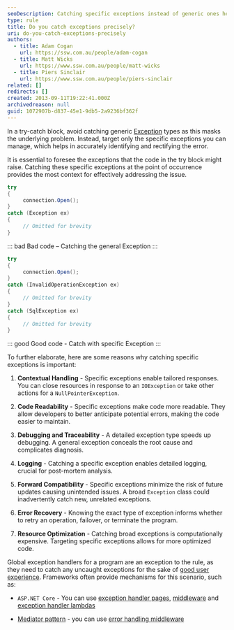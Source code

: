 ```yaml
---
seoDescription: Catching specific exceptions instead of generic ones helps identify and resolve errors accurately, providing contextual handling, improved code readability, and enhanced debugging capabilities.
type: rule
title: Do you catch exceptions precisely?
uri: do-you-catch-exceptions-precisely
authors:
  - title: Adam Cogan
    url: https://ssw.com.au/people/adam-cogan
  - title: Matt Wicks
    url: https://www.ssw.com.au/people/matt-wicks
  - title: Piers Sinclair
    url: https://www.ssw.com.au/people/piers-sinclair
related: []
redirects: []
created: 2013-09-11T19:22:41.000Z
archivedreason: null
guid: 1072907b-d837-45e1-9db5-2a9236bf362f
---
```


In a try-catch block, avoid catching generic [Exception](https://learn.microsoft.com/en-us/dotnet/api/system.exception?redirectedfrom=MSDN&view=net-8.0&WT.mc_id=DT-MVP-33518) types as this masks the underlying problem. Instead, target only the specific exceptions you can manage, which helps in accurately identifying and rectifying the error.

It is essential to foresee the exceptions that the code in the try block might raise. Catching these specific exceptions at the point of occurrence provides the most context for effectively addressing the issue.

<!--endintro-->

```cs
try
{
     connection.Open();
}
catch (Exception ex)
{
     // Omitted for brevity
}
```

::: bad
Bad code – Catching the general Exception
:::

```cs
try
{
     connection.Open();
}
catch (InvalidOperationException ex)
{
     // Omitted for brevity
}
catch (SqlException ex)
{
     // Omitted for brevity
}
```

::: good
Good code - Catch with specific Exception
:::

To further elaborate, here are some reasons why catching specific exceptions is important:

1. **Contextual Handling** - Specific exceptions enable tailored responses. You can close resources in response to an `IOException` or take other actions for a `NullPointerException`.

1. **Code Readability** - Specific exceptions make code more readable. They allow developers to better anticipate potential errors, making the code easier to maintain.

1. **Debugging and Traceability** - A detailed exception type speeds up debugging. A general exception conceals the root cause and complicates diagnosis.

1. **Logging** - Catching a specific exception enables detailed logging, crucial for post-mortem analysis.

1. **Forward Compatibility** - Specific exceptions minimize the risk of future updates causing unintended issues. A broad `Exception` class could inadvertently catch new, unrelated exceptions.

1. **Error Recovery** - Knowing the exact type of exception informs whether to retry an operation, failover, or terminate the program.

1. **Resource Optimization** - Catching broad exceptions is computationally expensive. Targeting specific exceptions allows for more optimized code.

Global exception handlers for a program are an exception to the rule, as they need to catch any uncaught exceptions for the sake of [good user experience](/do-you-present-the-user-with-a-nice-error-screen/). Frameworks often provide mechanisms for this scenario, such as:

- `ASP.NET Core` - You can use [exception handler pages](https://learn.microsoft.com/en-us/aspnet/core/fundamentals/error-handling?view=aspnetcore-8.0#exception-handler-page&WT.mc_id=DT-MVP-33518), [middleware](https://learn.microsoft.com/en-us/aspnet/core/fundamentals/error-handling?view=aspnetcore-8.0#iexceptionhandler&WT.mc_id=DT-MVP-33518) and [exception handler lambdas](https://learn.microsoft.com/en-us/aspnet/core/fundamentals/error-handling?view=aspnetcore-8.0#exception-handler-lambda&WT.mc_id=DT-MVP-33518)

- [Mediator pattern](/keep-business-logic-out-of-the-presentation-layer/) - you can use [error handling middleware](https://github.com/jbogard/MediatR/wiki#exceptions-handling)
